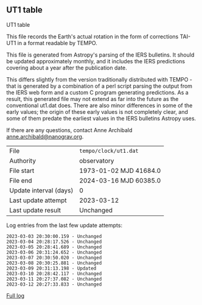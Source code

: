 
## UT1 table

UT1 table

This file records the Earth's actual rotation in the form of
corrections TAI-UT1 in a format readable by TEMPO.

This file is generated from Astropy's parsing of the IERS
bulletins. It should be updated approximately monthly, and it
includes the IERS predictions covering about a year after the
publication date.

This differs slightly from the version traditionally distributed
with TEMPO - that is generated by a combination of a perl script
parsing the output from the IERS web form and a custom C program
generating predictions. As a result, this generated file may not
extend as far into the future as the conventional ut1.dat does.
There are also minor differences in some of the early values; the
origin of these early values is not completely clear, and some of
them predate the earliest values in the IERS bulletins Astropy uses.

If there are any questions, contact Anne Archibald
<anne.archibald@nanograv.org>.

|     |     |
|:--- |:--- |
| File | `tempo/clock/ut1.dat` |
| Authority | observatory |
| File start | 1973-01-02 MJD 41684.0 |
| File end | 2024-03-16 MJD 60385.0 |
| Update interval (days) | 0 |
| Last update attempt | 2023-03-12 |
| Last update result | Unchanged |

Log entries from the last few update attempts:
```
2023-03-03 20:30:00.159 - Unchanged
2023-03-04 20:28:17.526 - Unchanged
2023-03-05 20:28:41.689 - Unchanged
2023-03-06 20:31:24.652 - Unchanged
2023-03-07 20:30:50.020 - Unchanged
2023-03-08 20:30:25.881 - Unchanged
2023-03-09 20:31:13.198 - Updated
2023-03-10 20:28:42.117 - Unchanged
2023-03-11 20:27:37.082 - Unchanged
2023-03-12 20:27:33.833 - Unchanged
```
[Full log](https://raw.githubusercontent.com/ipta/pulsar-clock-corrections/main/log/tempo/clock/ut1.dat.log)
